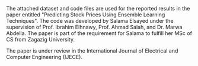 The attached dataset and code files are used for the reported results in the paper entitled "Predicting Stock Prices Using Ensemble Learning Techniques". The code was developed by Salama Elsayed under the supervision of Prof. Ibrahim Elhnawy, Prof. Ahmad Salah, and Dr. Marwa Abdella. The paper is part of the requirement for Salama to fulfill her MSc of CS from Zagazig University.

The paper is under review in the International Journal of Electrical and Computer Engineering (IJECE).
